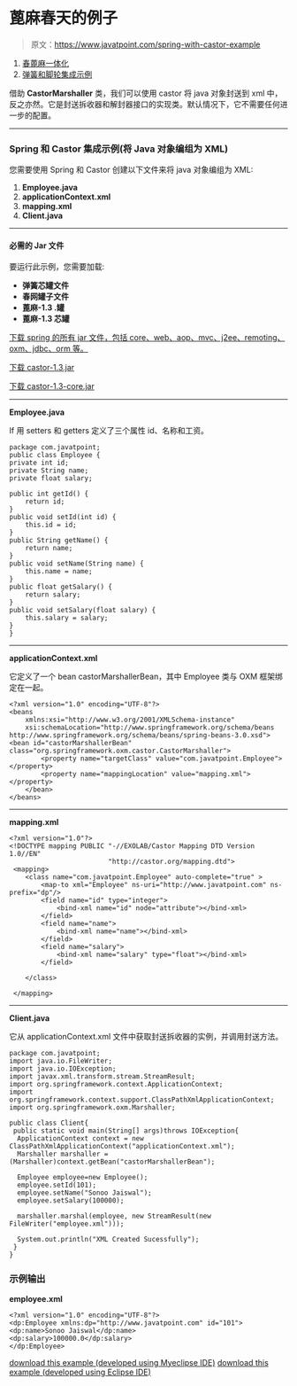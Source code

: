 # 蓖麻春天的例子

> 原文：<https://www.javatpoint.com/spring-with-castor-example>

1.  [春蓖麻一体化](#)
2.  [弹簧和脚轮集成示例](#ex)

借助 **CastorMarshaller** 类，我们可以使用 castor 将 java 对象封送到 xml 中，反之亦然。它是封送拆收器和解封器接口的实现类。默认情况下，它不需要任何进一步的配置。

* * *

### Spring 和 Castor 集成示例(将 Java 对象编组为 XML)

您需要使用 Spring 和 Castor 创建以下文件来将 java 对象编组为 XML:

1.  **Employee.java**
2.  **applicationContext.xml**
3.  **mapping.xml**
4.  **Client.java**

* * *

#### 必需的 Jar 文件

要运行此示例，您需要加载:

*   **弹簧芯罐文件**
*   **春网罐子文件**
*   **蓖麻-1.3 .罐**
*   **蓖麻-1.3 芯罐**

[下载 spring 的所有 jar 文件，包括 core、web、aop、mvc、j2ee、remoting、oxm、jdbc、orm 等。](https://static.javatpoint.com/src/sp/springjars.zip)

[下载 castor-1.3.jar](https://static.javatpoint.com/src/sp/jar/castor-1.3.jar.zip)

[下载 castor-1.3-core.jar](https://static.javatpoint.com/src/sp/jar/castor-1.3-core.jar.zip)

* * *

**Employee.java**

If 用 setters 和 getters 定义了三个属性 id、名称和工资。

```
package com.javatpoint;
public class Employee {
private int id;
private String name;
private float salary;

public int getId() {
	return id;
}
public void setId(int id) {
	this.id = id;
}
public String getName() {
	return name;
}
public void setName(String name) {
	this.name = name;
}
public float getSalary() {
	return salary;
}
public void setSalary(float salary) {
	this.salary = salary;
}
}

```

* * *

**applicationContext.xml**

它定义了一个 bean castorMarshallerBean，其中 Employee 类与 OXM 框架绑定在一起。

```
<?xml version="1.0" encoding="UTF-8"?>
<beans 
	xmlns:xsi="http://www.w3.org/2001/XMLSchema-instance"
	xsi:schemaLocation="http://www.springframework.org/schema/beans 
http://www.springframework.org/schema/beans/spring-beans-3.0.xsd">
<bean id="castorMarshallerBean" class="org.springframework.oxm.castor.CastorMarshaller">
		<property name="targetClass" value="com.javatpoint.Employee"></property>
		<property name="mappingLocation" value="mapping.xml"></property>
	</bean>
</beans>

```

* * *

**mapping.xml**

```
<?xml version="1.0"?>
<!DOCTYPE mapping PUBLIC "-//EXOLAB/Castor Mapping DTD Version 1.0//EN"
                         "http://castor.org/mapping.dtd">
 <mapping>
 	<class name="com.javatpoint.Employee" auto-complete="true" >
 		<map-to xml="Employee" ns-uri="http://www.javatpoint.com" ns-prefix="dp"/>
 		<field name="id" type="integer">
 			<bind-xml name="id" node="attribute"></bind-xml>
 		</field>
 		<field name="name">
 			<bind-xml name="name"></bind-xml>
 		</field>
 		<field name="salary">
 			<bind-xml name="salary" type="float"></bind-xml>
 		</field>

 	</class>

 </mapping>

```

* * *

**Client.java**

它从 applicationContext.xml 文件中获取封送拆收器的实例，并调用封送方法。

```
package com.javatpoint;
import java.io.FileWriter;
import java.io.IOException;
import javax.xml.transform.stream.StreamResult;
import org.springframework.context.ApplicationContext;
import org.springframework.context.support.ClassPathXmlApplicationContext;
import org.springframework.oxm.Marshaller;

public class Client{
 public static void main(String[] args)throws IOException{
  ApplicationContext context = new ClassPathXmlApplicationContext("applicationContext.xml");
  Marshaller marshaller = (Marshaller)context.getBean("castorMarshallerBean");

  Employee employee=new Employee();
  employee.setId(101);
  employee.setName("Sonoo Jaiswal");
  employee.setSalary(100000);

  marshaller.marshal(employee, new StreamResult(new FileWriter("employee.xml")));

  System.out.println("XML Created Sucessfully");
 }
}

```

### 示例输出

**employee.xml**

```
<?xml version="1.0" encoding="UTF-8"?>
<dp:Employee xmlns:dp="http://www.javatpoint.com" id="101">
<dp:name>Sonoo Jaiswal</dp:name>
<dp:salary>100000.0</dp:salary>
</dp:Employee>

```

[download this example (developed using Myeclipse IDE)](https://static.javatpoint.com/src/sp/castor.zip)
[download this example (developed using Eclipse IDE)](https://static.javatpoint.com/src/sp/eclipse/castor.zip)